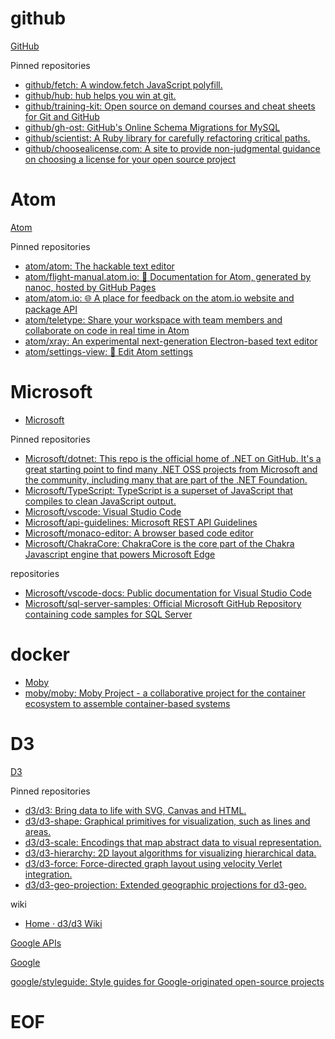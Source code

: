 
# github

[GitHub](https://github.com/github)
  
Pinned repositories  
* [github/fetch: A window.fetch JavaScript polyfill.](https://github.com/github/fetch)
* [github/hub: hub helps you win at git.](https://github.com/github/hub)
* [github/training-kit: Open source on demand courses and cheat sheets for Git and GitHub](https://github.com/github/training-kit)
* [github/gh-ost: GitHub's Online Schema Migrations for MySQL](https://github.com/github/gh-ost)
* [github/scientist: A Ruby library for carefully refactoring critical paths.](https://github.com/github/scientist)
* [github/choosealicense.com: A site to provide non-judgmental guidance on choosing a license for your open source project](https://github.com/github/choosealicense.com)





# Atom
[Atom](https://github.com/atom)
  
Pinned repositories 
* [atom/atom: The hackable text editor](https://github.com/atom/atom)
* [atom/flight-manual.atom.io: 📖 Documentation for Atom, generated by nanoc, hosted by GitHub Pages](https://github.com/atom/flight-manual.atom.io)
* [atom/atom.io: 🌐 A place for feedback on the atom.io website and package API](https://github.com/atom/atom.io)
* [atom/teletype: Share your workspace with team members and collaborate on code in real time in Atom](https://github.com/atom/teletype)
* [atom/xray: An experimental next-generation Electron-based text editor](https://github.com/atom/xray)
* [atom/settings-view: 🔧 Edit Atom settings](https://github.com/atom/settings-view)


# Microsoft
* [Microsoft](https://github.com/Microsoft)
  
Pinned repositories 
* [Microsoft/dotnet: This repo is the official home of .NET on GitHub. It's a great starting point to find many .NET OSS projects from Microsoft and the community, including many that are part of the .NET Foundation.](https://github.com/Microsoft/dotnet)
* [Microsoft/TypeScript: TypeScript is a superset of JavaScript that compiles to clean JavaScript output.](https://github.com/Microsoft/TypeScript)
* [Microsoft/vscode: Visual Studio Code](https://github.com/Microsoft/vscode)
* [Microsoft/api-guidelines: Microsoft REST API Guidelines](https://github.com/Microsoft/api-guidelines)
* [Microsoft/monaco-editor: A browser based code editor](https://github.com/Microsoft/monaco-editor)
* [Microsoft/ChakraCore: ChakraCore is the core part of the Chakra Javascript engine that powers Microsoft Edge](https://github.com/Microsoft/ChakraCore)

repositories
* [Microsoft/vscode-docs: Public documentation for Visual Studio Code](https://github.com/Microsoft/vscode-docs)
* [Microsoft/sql-server-samples: Official Microsoft GitHub Repository containing code samples for SQL Server](https://github.com/Microsoft/sql-server-samples)

# docker
* [Moby](https://github.com/moby)
* [moby/moby: Moby Project - a collaborative project for the container ecosystem to assemble container-based systems](https://github.com/moby/moby)






# D3

[D3](https://github.com/d3?page=2)
  
Pinned repositories  
* [d3/d3: Bring data to life with SVG, Canvas and HTML.](https://github.com/d3/d3)
* [d3/d3-shape: Graphical primitives for visualization, such as lines and areas.](https://github.com/d3/d3-shape)
* [d3/d3-scale: Encodings that map abstract data to visual representation.](https://github.com/d3/d3-scale)
* [d3/d3-hierarchy: 2D layout algorithms for visualizing hierarchical data.](https://github.com/d3/d3-hierarchy)
* [d3/d3-force: Force-directed graph layout using velocity Verlet integration.](https://github.com/d3/d3-force)
* [d3/d3-geo-projection: Extended geographic projections for d3-geo.](https://github.com/d3/d3-geo-projection)
 
wiki
* [Home · d3/d3 Wiki](https://github.com/d3/d3/wiki)




[Google APIs](https://github.com/googleapis)

[Google](https://github.com/google)


[google/styleguide: Style guides for Google-originated open-source projects](https://github.com/google/styleguide)


# EOF
